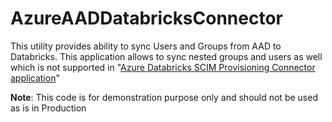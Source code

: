# AzureAADDatabricksConnector
This utility provides ability to sync Users and Groups from AAD to Databricks. This application allows to sync nested groups and users as well which is not supported in "[Azure Databricks SCIM Provisioning Connector application](https://docs.databricks.com/administration-guide/users-groups/scim/aad.html)"

**Note**: This code is for demonstration purpose only and should not be used as is in Production
